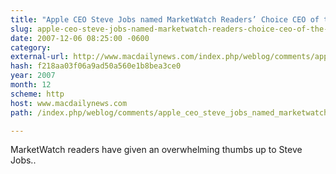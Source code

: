 ```yaml
---
title: "Apple CEO Steve Jobs named MarketWatch Readers’ Choice CEO of the Year 2007"
slug: apple-ceo-steve-jobs-named-marketwatch-readers-choice-ceo-of-the-year
date: 2007-12-06 08:25:00 -0600
category: 
external-url: http://www.macdailynews.com/index.php/weblog/comments/apple_ceo_steve_jobs_named_marketwatch_readers_choice_ceo_of_the_year_2007/
hash: f218aa03f06a9ad50a560e1b8bea3ce0
year: 2007
month: 12
scheme: http
host: www.macdailynews.com
path: /index.php/weblog/comments/apple_ceo_steve_jobs_named_marketwatch_readers_choice_ceo_of_the_year_2007/

---
```


MarketWatch readers have given an overwhelming thumbs up to Steve Jobs..
